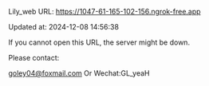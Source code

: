 Lily_web URL: https://1047-61-165-102-156.ngrok-free.app

Updated at: 2024-12-08 14:56:38

If you cannot open this URL, the server might be down.

Please contact: 

goley04@foxmail.com Or Wechat:GL_yeaH